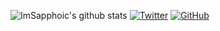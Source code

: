 ![ImSapphoic's github stats](https://github-readme-stats.vercel.app/api?username=ImSapphoic&count_private=true&show_icons=true&include_all_commits=true&theme=tokyonight)
[![Twitter](https://img.shields.io/twitter/follow/imsapphoic?style=plastic&logo=x&labelColor=595959&color=595959)](https://twitter.com/ImSapphoic)
[![GitHub](https://img.shields.io/github/followers/imsapphoic?logo=github&style=plastic)](https://github.com/imsapphoic?tab=followers)

<!--
**ImSapphoic/ImSapphoic** is a ✨ _special_ ✨ repository because its `README.md` (this file) appears on your GitHub profile.

Here are some ideas to get you started:

- 🔭 I’m currently working on ...
- 🌱 I’m currently learning ...
- 👯 I’m looking to collaborate on ...
- 🤔 I’m looking for help with ...
- 💬 Ask me about ...
- 📫 How to reach me: ...
- 😄 Pronouns: ...
- ⚡ Fun fact: ...
-->
